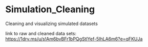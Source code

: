 # Simulation_Cleaning
Cleaning and visualizing simulated datasets

link to raw and cleaned data sets:
https://1drv.ms/u/s!Am6bvBFr1bPQgStlYef-5IhLA6m6?e=qFKUJa
